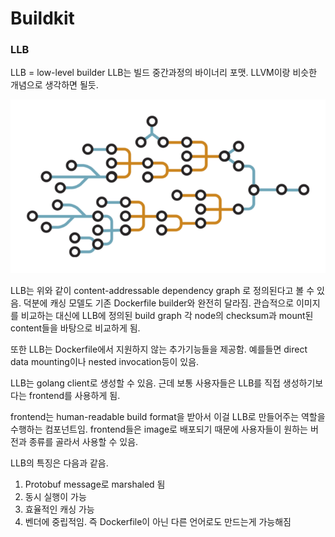 # Buildkit

### LLB

LLB = low-level builder LLB는 빌드 중간과정의 바이너리 포맷. LLVM이랑 비슷한 개념으로 생각하면 될듯.

![](../.gitbook/assets/image%20%2811%29.png)

LLB는 위와 같이 content-addressable dependency graph 로 정의된다고 볼 수 있음. 덕분에 캐싱 모델도 기존 Dockerfile builder와 완전히 달라짐. 관습적으로 이미지를 비교하는 대신에 LLB에 정의된 build graph 각 node의 checksum과 mount된 content들을 바탕으로 비교하게 됨.

또한 LLB는 Dockerfile에서 지원하지 않는 추가기능들을 제공함. 예를들면 direct data mounting이나 nested invocation등이 있음.

 LLB는 golang client로 생성할 수 있음. 근데 보통 사용자들은 LLB를 직접 생성하기보다는 frontend를 사용하게 됨.

 frontend는 human-readable build format을 받아서 이걸 LLB로 만들어주는 역할을 수행하는 컴포넌트임. frontend들은 image로 배포되기 때문에 사용자들이 원하는 버전과 종류를 골라서 사용할 수 있음.

LLB의 특징은 다음과 같음.

1. Protobuf message로 marshaled 됨
2. 동시 실행이 가능
3. 효율적인 캐싱 가능
4. 벤더에 중립적임. 즉 Dockerfile이 아닌 다른 언어로도 만드는게 가능해짐







